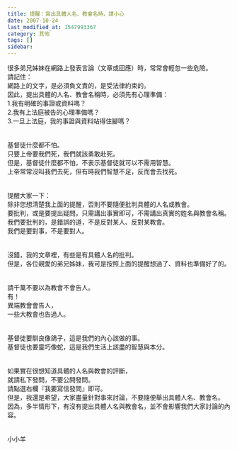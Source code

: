 ```yaml
---
title: 提醒：寫出具體人名、教會名時，請小心
date: 2007-10-24
last_modified_at: 1547993367
category: 其他
tags: []
sidebar: 
---
```


<p>很多弟兄姊妹在網路上發表言論（文章或回應）時，常常會輕忽一些危險。<br/><!--more-->請記住：<br/>網路上的文字，是必須負文責的，是受法律約束的。<br/>因此，提出具體的人名、教會名稱時，必須先有心理準備：<br/>1.我有明確的事證或資料嗎？<br/>2.我有上法庭被告的心理準備嗎？<br/>3.一旦上法庭，我的事證與資料站得住腳嗎？<br/><br/><br/>基督徒什麼都不怕。<br/>只要上帝要我們死，我們就該勇敢赴死。<br/>但是，基督徒什麼都不怕，不表示基督徒就可以不需用智慧。<br/>上帝常常沒叫我們去死，但有時我們智慧不足，反而會去找死。<br/><br/><br/>提醒大家一下：<br/>除非您想清楚我上面的提醒，否則不要隨便批判具體的人名或教會。<br/>要批判，或是要提出疑問，只需講出事實即可，不需講出真實的姓名與教會名稱。<br/>我們要批判的，是錯誤的道，不是反對某人、反對某教會。<br/>我們是要對事，不是要對人。<br/><br/><br/>沒錯，我的文章裡，有些是有具體人名的批判。<br/>但是，各位親愛的弟兄姊妹，我可是按照上面的提醒想過了、資料也準備好了的。<br/><br/><br/>請千萬不要以為教會不會告人。<br/>有！<br/>異端教會會告人，<br/>一些大教會也告過人。<br/><br/><br/>基督徒要馴良像鴿子，這是我們的內心該做的事。<br/>基督徒也要靈巧像蛇，這是我們生活上該盡的智慧與本分。<br/><br/><br/>如果實在很想知道具體的人名與教會的評斷，<br/>就請私下發問，不要公開發問。<br/>請點選右欄『我要寫信發問』即可。<br/>但是，我還是希望，大家盡量針對事來討論，不要隨便舉出具體人名、教會名。<br/>因為，多半情形下，有沒有提出具體人名與教會名，並不會影響我們大家討論的內容。<br/><br/><br/>小小羊<br/><br/><br/></p><p> </p><br/>

